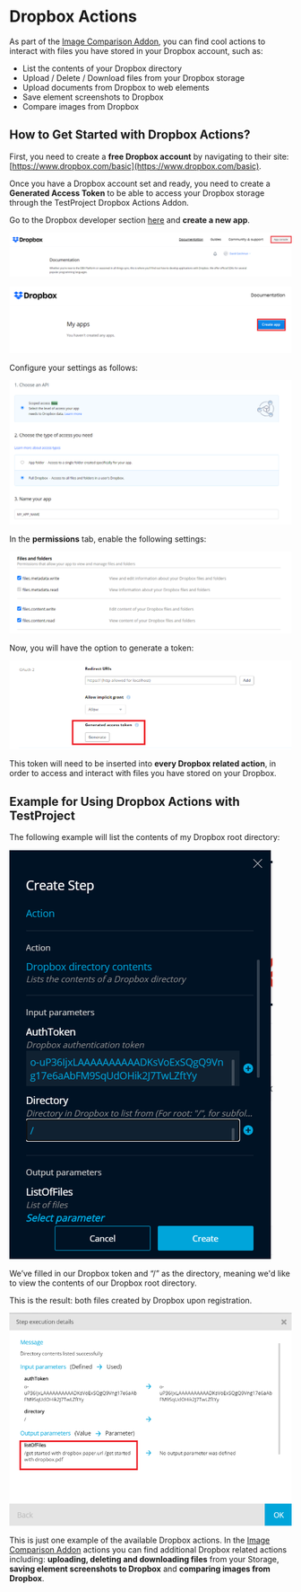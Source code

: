 # Dropbox Actions

As part of the [Image Comparison Addon](https://docs.testproject.io/testproject-addons/available-addons/image-comparison-addon), you can find cool actions to interact with files you have stored in your Dropbox account, such as:

* List the contents of your Dropbox directory
* Upload / Delete / Download files from your Dropbox storage
* Upload documents from Dropbox to web elements
* Save element screenshots to Dropbox
* Compare images from Dropbox

## How to Get Started with Dropbox Actions?

First, you need to create a **free Dropbox account** by navigating to their site: [https://www.dropbox.com/basic](https://www.dropbox.com/basic).   
  
Once you have a Dropbox account set and ready, you need to create a **Generated Access Token** to be able to access your Dropbox storage through the TestProject Dropbox Actions Addon.   
  
Go to the Dropbox developer section [here](https://www.dropbox.com/developers/documentation) and **create a new app**.

![](../../../.gitbook/assets/2.png)

![Create a New App in Dropbox Developer Section](../../../.gitbook/assets/3.png)

  
Configure your settings as follows:

![App Settings](../../../.gitbook/assets/1%20%285%29.png)

In the **permissions** tab, enable the following settings:

![Files and folders permissions](../../../.gitbook/assets/2%20%285%29.png)

  
Now, you will have the option to generate a token:

![Generated Access Token to Dropbox Storage](../../../.gitbook/assets/5.png)


  
This token will need to be inserted into **every Dropbox related action**, in order to access and interact with files you have stored on your Dropbox.

## Example for Using Dropbox Actions with TestProject

The following example will list the contents of my Dropbox root directory:

![Dropbox Directory Contents Action - TestProject Addon](../../../.gitbook/assets/6.png)


We’ve filled in our Dropbox token and “/” as the directory, meaning we'd like to view the contents of our Dropbox root directory.

This is the result: both files created by Dropbox upon registration.

![](../../../.gitbook/assets/7.png)

This is just one example of the available Dropbox actions. In the [Image Comparison Addon](https://docs.testproject.io/testproject-addons/available-addons/image-comparison-addon) actions you can find additional Dropbox related actions including: **uploading, deleting and downloading files** from your Storage, **saving element screenshots to Dropbox** and **comparing images from Dropbox**.

